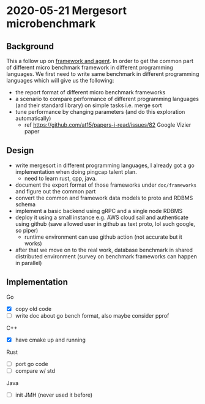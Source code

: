 # 2020-05-21 Mergesort microbenchmark

## Background

This a follow up on [framework and agent](2020-05-08-framework-and-agent.md).
In order to get the common part of different micro benchmark framework in different programming languages.
We first need to write same benchmark in different programming languages which will give us the following:

- the report format of different micro benchmark frameworks
- a scenario to compare performance of different programming languages (and their standard library) on simple tasks i.e. merge sort
- tune performance by changing parameters (and do this exploration automatically)
  - ref https://github.com/at15/papers-i-read/issues/82 Google Vizier paper
  
## Design

- write mergesort in different programming languages, I already got a go implementation when doing pingcap talent plan.
  - need to learn rust, cpp, java.
- document the export format of those frameworks under `doc/frameworks` and figure out the common part
- convert the common and framework data models to proto and RDBMS schema
- implement a basic backend using gRPC and a single node RDBMS
- deploy it using a small instance e.g. AWS cloud sail and authenticate using github (save allowed user in github as text proto, lol such google, so piper)
  - runtime environment can use github action (not accurate but it works)
- after that we move on to the real work, database benchmark in shared distributed environment (survey on benchmark frameworks can happen in parallel)

## Implementation

Go

- [x] copy old code
- [ ] write doc about go bench format, also maybe consider pprof

C++

- [x] have cmake up and running

Rust

- [ ] port go code
- [ ] compare w/ std

Java

- [ ] init JMH (never used it before)